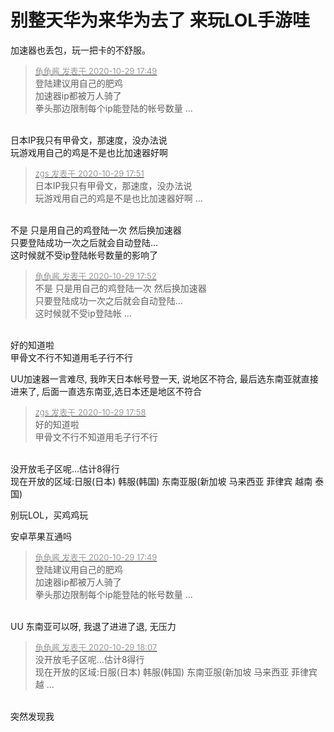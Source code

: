 # 别整天华为来华为去了 来玩LOL手游哇


加速器也丢包，玩一把卡的不舒服。

<div class="quote"><blockquote><font size="2"><a href="https://www.hostloc.com/forum.php?mod=redirect&amp;goto=findpost&amp;pid=9370421&amp;ptid=759895" target="_blank"><font color="#999999">龟龟酱 发表于 2020-10-29 17:49</font></a></font><br />
登陆建议用自己的肥鸡<br />
加速器ip都被万人骑了<br />
拳头那边限制每个ip能登陆的帐号数量 ...</blockquote></div><br />
日本IP我只有甲骨文，那速度，没办法说<br />
玩游戏用自己的鸡是不是也比加速器好啊

<div class="quote"><blockquote><font size="2"><a href="https://www.hostloc.com/forum.php?mod=redirect&amp;goto=findpost&amp;pid=9370430&amp;ptid=759895" target="_blank"><font color="#999999">zgs 发表于 2020-10-29 17:51</font></a></font><br />
日本IP我只有甲骨文，那速度，没办法说<br />
玩游戏用自己的鸡是不是也比加速器好啊 ...</blockquote></div><br />
不是 只是用自己的鸡登陆一次 然后换加速器<br />
只要登陆成功一次之后就会自动登陆...<br />
这时候就不受ip登陆帐号数量的影响了

<div class="quote"><blockquote><font size="2"><a href="https://www.hostloc.com/forum.php?mod=redirect&amp;goto=findpost&amp;pid=9370434&amp;ptid=759895" target="_blank"><font color="#999999">龟龟酱 发表于 2020-10-29 17:52</font></a></font><br />
不是 只是用自己的鸡登陆一次 然后换加速器<br />
只要登陆成功一次之后就会自动登陆...<br />
这时候就不受ip登陆帐 ...</blockquote></div><br />
好的知道啦<br />
甲骨文不行不知道用毛子行不行

UU加速器一言难尽, 我昨天日本帐号登一天, 说地区不符合, 最后选东南亚就直接进来了, 后面一直选东南亚,选日本还是地区不符合

<div class="quote"><blockquote><font size="2"><a href="https://www.hostloc.com/forum.php?mod=redirect&amp;goto=findpost&amp;pid=9370457&amp;ptid=759895" target="_blank"><font color="#999999">zgs 发表于 2020-10-29 17:58</font></a></font><br />
好的知道啦<br />
甲骨文不行不知道用毛子行不行</blockquote></div><br />
没开放毛子区呢...估计8得行<br />
现在开放的区域:日服(日本) 韩服(韩国) 东南亚服(新加坡 马来西亚 菲律宾 越南 泰国)

别玩LOL，买鸡鸡玩

安卓苹果互通吗

<div class="quote"><blockquote><font size="2"><a href="https://www.hostloc.com/forum.php?mod=redirect&amp;goto=findpost&amp;pid=9370421&amp;ptid=759895" target="_blank"><font color="#999999">龟龟酱 发表于 2020-10-29 17:49</font></a></font><br />
登陆建议用自己的肥鸡<br />
加速器ip都被万人骑了<br />
拳头那边限制每个ip能登陆的帐号数量 ...</blockquote></div><br />
UU 东南亚可以呀, 我退了进进了退, 无压力

<div class="quote"><blockquote><font size="2"><a href="https://www.hostloc.com/forum.php?mod=redirect&amp;goto=findpost&amp;pid=9370502&amp;ptid=759895" target="_blank"><font color="#999999">龟龟酱 发表于 2020-10-29 18:07</font></a></font><br />
没开放毛子区呢...估计8得行<br />
现在开放的区域:日服(日本) 韩服(韩国) 东南亚服(新加坡 马来西亚 菲律宾 越 ...</blockquote></div><br />
突然发现我
